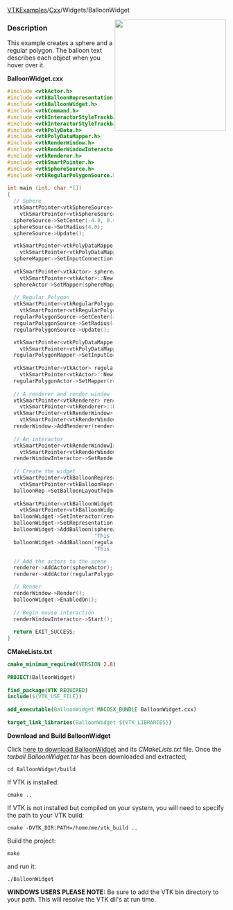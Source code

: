 [VTKExamples](Home)/[Cxx](Cxx)/Widgets/BalloonWidget

<img align="right" src="https://github.com/lorensen/VTKExamples/raw/master/Testing/Baseline/Widgets/TestBalloonWidget.png" width="256" />

### Description

This example creates a sphere and a regular polygon. The balloon text describes each object when you hover over it.

**BalloonWidget.cxx**
```c++
#include <vtkActor.h>
#include <vtkBalloonRepresentation.h>
#include <vtkBalloonWidget.h>
#include <vtkCommand.h> 
#include <vtkInteractorStyleTrackball.h>
#include <vtkInteractorStyleTrackballCamera.h>
#include <vtkPolyData.h>
#include <vtkPolyDataMapper.h>
#include <vtkRenderWindow.h>
#include <vtkRenderWindowInteractor.h>
#include <vtkRenderer.h>
#include <vtkSmartPointer.h>
#include <vtkSphereSource.h>
#include <vtkRegularPolygonSource.h>
 
int main (int, char *[])
{
  // Sphere
  vtkSmartPointer<vtkSphereSource> sphereSource =
    vtkSmartPointer<vtkSphereSource>::New();
  sphereSource->SetCenter(-4.0, 0.0, 0.0);
  sphereSource->SetRadius(4.0);
  sphereSource->Update();

  vtkSmartPointer<vtkPolyDataMapper> sphereMapper =
    vtkSmartPointer<vtkPolyDataMapper>::New();
  sphereMapper->SetInputConnection(sphereSource->GetOutputPort());
 
  vtkSmartPointer<vtkActor> sphereActor =
    vtkSmartPointer<vtkActor>::New();
  sphereActor->SetMapper(sphereMapper);
 
  // Regular Polygon
  vtkSmartPointer<vtkRegularPolygonSource> regularPolygonSource =
    vtkSmartPointer<vtkRegularPolygonSource>::New();
  regularPolygonSource->SetCenter(4.0, 0.0, 0.0);
  regularPolygonSource->SetRadius(4.0);
  regularPolygonSource->Update();

  vtkSmartPointer<vtkPolyDataMapper> regularPolygonMapper =
    vtkSmartPointer<vtkPolyDataMapper>::New();
  regularPolygonMapper->SetInputConnection(regularPolygonSource->GetOutputPort());
 
  vtkSmartPointer<vtkActor> regularPolygonActor =
    vtkSmartPointer<vtkActor>::New();
  regularPolygonActor->SetMapper(regularPolygonMapper);
 
  // A renderer and render window
  vtkSmartPointer<vtkRenderer> renderer =
    vtkSmartPointer<vtkRenderer>::New();
  vtkSmartPointer<vtkRenderWindow> renderWindow =
    vtkSmartPointer<vtkRenderWindow>::New();
  renderWindow->AddRenderer(renderer);
 
  // An interactor
  vtkSmartPointer<vtkRenderWindowInteractor> renderWindowInteractor =
    vtkSmartPointer<vtkRenderWindowInteractor>::New();
  renderWindowInteractor->SetRenderWindow(renderWindow);
 
  // Create the widget
  vtkSmartPointer<vtkBalloonRepresentation> balloonRep =
    vtkSmartPointer<vtkBalloonRepresentation>::New();
  balloonRep->SetBalloonLayoutToImageRight();
 
  vtkSmartPointer<vtkBalloonWidget> balloonWidget =
    vtkSmartPointer<vtkBalloonWidget>::New();
  balloonWidget->SetInteractor(renderWindowInteractor);
  balloonWidget->SetRepresentation(balloonRep);
  balloonWidget->AddBalloon(sphereActor,
                            "This is a sphere",NULL);
  balloonWidget->AddBalloon(regularPolygonActor,
                            "This is a regular polygon",NULL);

  // Add the actors to the scene
  renderer->AddActor(sphereActor);
  renderer->AddActor(regularPolygonActor);

  // Render
  renderWindow->Render();
  balloonWidget->EnabledOn();
 
  // Begin mouse interaction
  renderWindowInteractor->Start();
 
  return EXIT_SUCCESS;
}
```
**CMakeLists.txt**
```cmake
cmake_minimum_required(VERSION 2.8)
 
PROJECT(BalloonWidget)
 
find_package(VTK REQUIRED)
include(${VTK_USE_FILE})
 
add_executable(BalloonWidget MACOSX_BUNDLE BalloonWidget.cxx)
 
target_link_libraries(BalloonWidget ${VTK_LIBRARIES})
```

**Download and Build BalloonWidget**

Click [here to download BalloonWidget](https://github.com/lorensen/VTKWikiExamplesTarballs/raw/master/BalloonWidget.tar) and its *CMakeLists.txt* file.
Once the *tarball BalloonWidget.tar* has been downloaded and extracted,
```
cd BalloonWidget/build 
```
If VTK is installed:
```
cmake ..
```
If VTK is not installed but compiled on your system, you will need to specify the path to your VTK build:
```
cmake -DVTK_DIR:PATH=/home/me/vtk_build ..
```
Build the project:
```
make
```
and run it:
```
./BalloonWidget
```
**WINDOWS USERS PLEASE NOTE:** Be sure to add the VTK bin directory to your path. This will resolve the VTK dll's at run time.

